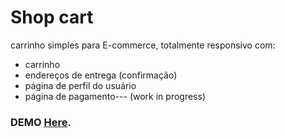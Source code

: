 # Shop cart

carrinho simples para E-commerce, totalmente responsivo com:
* carrinho
* endereços de entrega (confirmação)
* página de perfil do usuário
* página de pagamento--- (work in progress)

### DEMO [Here](http://guilhermemoc.github.io/store-cart).
